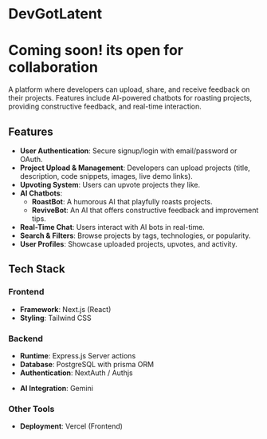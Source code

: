 # DevGotLatent
# Coming soon! its open for collaboration 
A platform where developers can upload, share, and receive feedback on their projects. Features include AI-powered chatbots for roasting projects, providing constructive feedback, and real-time interaction.

<!-- ![Demo](assets/demo.gif) Add a demo GIF/image later -->

## Features

- **User Authentication**: Secure signup/login with email/password or OAuth.
- **Project Upload & Management**: Developers can upload projects (title, description, code snippets, images, live demo links).
- **Upvoting System**: Users can upvote projects they like.
- **AI Chatbots**:
  - **RoastBot**: A humorous AI that playfully roasts projects.
  - **ReviveBot**: An AI that offers constructive feedback and improvement tips.
- **Real-Time Chat**: Users interact with AI bots in real-time.
- **Search & Filters**: Browse projects by tags, technologies, or popularity.
- **User Profiles**: Showcase uploaded projects, upvotes, and activity.

## Tech Stack

### Frontend

- **Framework**: Next.js (React)
- **Styling**: Tailwind CSS
  <!-- - **State Management**: Redux Toolkit -->
  <!-- - **Real-Time Chat**: Socket.io -->

### Backend

- **Runtime**: Express.js Server actions
- **Database**: PostgreSQL with prisma ORM
- **Authentication**: NextAuth / Authjs
<!-- - **Cloud Storage**: Firebase Storage (for project assets) -->
- **AI Integration**: Gemini

### Other Tools

<!-- - **Real-Time Communication**: Socket.io -->
<!-- - **Environment Management**: Dotenv -->

- **Deployment**: Vercel (Frontend)
